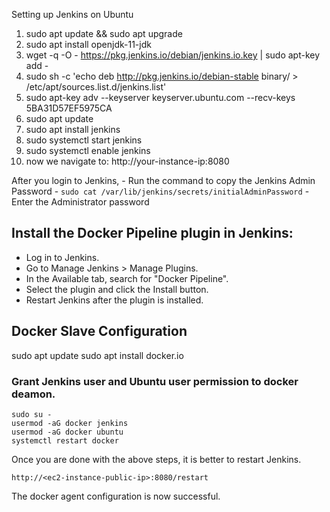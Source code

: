 Setting up Jenkins on Ubuntu

1. sudo apt update && sudo apt upgrade
2.  sudo apt install openjdk-11-jdk
3. wget -q -O - https://pkg.jenkins.io/debian/jenkins.io.key | sudo apt-key add - 
4. sudo sh -c 'echo deb http://pkg.jenkins.io/debian-stable binary/ > /etc/apt/sources.list.d/jenkins.list'
5. sudo apt-key adv --keyserver keyserver.ubuntu.com --recv-keys 5BA31D57EF5975CA
6. sudo apt update
7. sudo apt install jenkins
8. sudo systemctl start jenkins
9. sudo systemctl enable jenkins
10. now we navigate to: http://your-instance-ip:8080


After you login to Jenkins, 
      - Run the command to copy the Jenkins Admin Password - `sudo cat /var/lib/jenkins/secrets/initialAdminPassword`
      - Enter the Administrator password

## Install the Docker Pipeline plugin in Jenkins:

   - Log in to Jenkins.
   - Go to Manage Jenkins > Manage Plugins.
   - In the Available tab, search for "Docker Pipeline".
   - Select the plugin and click the Install button.
   - Restart Jenkins after the plugin is installed.

## Docker Slave Configuration

sudo apt update
sudo apt install docker.io
 
### Grant Jenkins user and Ubuntu user permission to docker deamon.

```
sudo su - 
usermod -aG docker jenkins
usermod -aG docker ubuntu
systemctl restart docker
```

Once you are done with the above steps, it is better to restart Jenkins.

```
http://<ec2-instance-public-ip>:8080/restart
```

The docker agent configuration is now successful.




